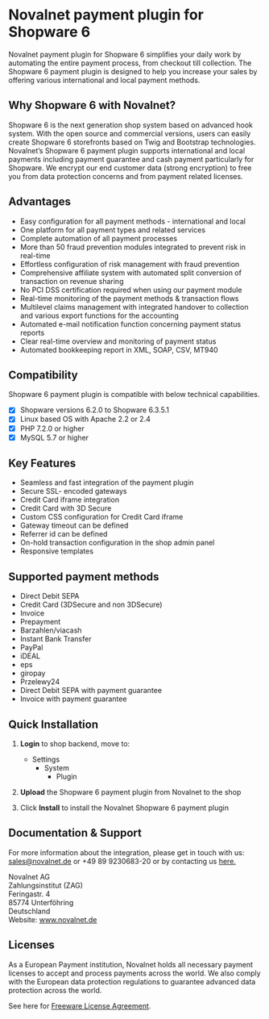 # Novalnet payment plugin for Shopware 6

Novalnet payment plugin for Shopware 6 simplifies your daily work by automating the entire payment process, from checkout till collection. The Shopware 6 payment plugin is designed to help you increase your sales by offering various international and local payment methods.


## Why Shopware 6 with Novalnet? 

Shopware 6 is the next generation shop system based on advanced hook system. With the open source and commercial versions, users can easily create Shopware 6 storefronts based on Twig and Bootstrap technologies. Novalnet’s Shopware 6 payment plugin supports international and local payments including payment guarantee and cash payment particularly for Shopware. We encrypt our end customer data (strong encryption) to free you from data protection concerns and from payment related licenses.

## Advantages

-	Easy configuration for all payment methods - international and local
-	One platform for all payment types and related services
-	Complete automation of all payment processes
-	More than 50 fraud prevention modules integrated to prevent risk in real-time
-	Effortless configuration of risk management with fraud prevention
-	Comprehensive affiliate system with automated split conversion of transaction on revenue sharing
-	No PCI DSS certification required when using our payment module
-	Real-time monitoring of the payment methods & transaction flows 
-	Multilevel claims management with integrated handover to collection and various export functions for the accounting
-	Automated e-mail notification function concerning payment status reports
-	Clear real-time overview and monitoring of payment status
-	Automated bookkeeping report in XML, SOAP, CSV, MT940

## Compatibility

Shopware 6 payment plugin is compatible with below technical capabilities. 

- [x]	Shopware versions 6.2.0 to Shopware 6.3.5.1
- [x]	Linux based OS with Apache 2.2 or 2.4 
- [x]	PHP 7.2.0 or higher
- [x]	MySQL 5.7 or higher

## Key Features

-	Seamless and fast integration of the payment plugin
-	Secure SSL- encoded gateways
-	Credit Card iframe integration
-	Credit Card with 3D Secure
-	Custom CSS configuration for Credit Card iframe
-	Gateway timeout can be defined
-	Referrer id can be defined
-	On-hold transaction configuration in the shop admin panel
-	Responsive templates

## Supported payment methods

-	Direct Debit SEPA
-	Credit Card (3DSecure and non 3DSecure)
-	Invoice
-	Prepayment
-	Barzahlen/viacash
-	Instant Bank Transfer
-	PayPal
-	iDEAL
-	eps
-	giropay
-	Przelewy24
-	Direct Debit SEPA with payment guarantee
-	Invoice with payment guarantee

## Quick Installation

1. **Login** to shop backend, move to:
   - Settings
     - System
       - Plugin
       
2. **Upload** the Shopware 6 payment plugin from Novalnet to the shop

3. Click **Install** to install the Novalnet Shopware 6 payment plugin

## Documentation & Support
For more information about the integration, please get in touch with us: sales@novalnet.de or +49 89 9230683-20 or by contacting us <a href="https://www.novalnet.de/kontakt/sales"> here.</a>

Novalnet AG<br>
Zahlungsinstitut (ZAG)<br>
Feringastr. 4<br>
85774 Unterföhring<br>
Deutschland<br>
Website: <a href= "https://www.novalnet.de/"> www.novalnet.de </a>

## Licenses

As a European Payment institution, Novalnet holds all necessary payment licenses to accept and process payments across the world. We also comply with the European data protection regulations to guarantee advanced data protection across the world.  

See here for [Freeware License Agreement](https://github.com/Novalnet-AG/Shopware-6-payment-integration/blob/master/LICENSE).

